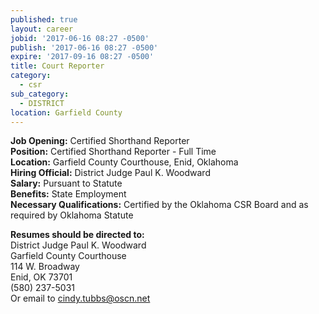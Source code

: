 ```yaml
---
published: true
layout: career
jobid: '2017-06-16 08:27 -0500'
publish: '2017-06-16 08:27 -0500'
expire: '2017-09-16 08:27 -0500'
title: Court Reporter
category:
  - csr
sub_category:
  - DISTRICT
location: Garfield County
---
```

**Job Opening:**  Certified Shorthand Reporter  
**Position:**  Certified Shorthand Reporter - Full Time  
**Location:**  Garfield County Courthouse, Enid, Oklahoma  
**Hiring Official:**  District Judge Paul K. Woodward  
**Salary:**  Pursuant to Statute  
**Benefits:**  State Employment  
**Necessary Qualifications:**  Certified by the Oklahoma CSR  Board and as required by Oklahoma Statute
 
**Resumes should be directed to:**  
District Judge Paul K. Woodward  
Garfield County Courthouse  
114 W. Broadway  
Enid, OK  73701  
(580) 237-5031  
Or email to [cindy.tubbs@oscn.net](mailto:cindy.tubbs@oscn.net)            

